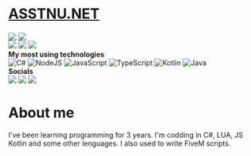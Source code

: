 <p align="center">
<h1><a href="https://assynu.net/">ASSTNU.NET</a></h1>
  <img align="center" src="https://github-readme-stats.vercel.app/api?username=ASSYNU&show_icons=true&theme=github_dark"></img>
  <img align="center" src="https://github-readme-stats.vercel.app/api/top-langs/?username=ASSYNU&layout=compact&theme=github_dark"></img>
  <br>
  <img src="https://badges.pufler.dev/visits/assynu/assynu">
  <img src="https://badges.pufler.dev/years/assynu">
  <img src="https://badges.pufler.dev/repos/assynu">
  <br>
  <b>My most using technologies</b>
  <br>
  <img alt="C#"
    src="https://img.shields.io/badge/c%23%20-%23239120.svg?&style=for-the-badge&logo=c-sharp&logoColor=white" />
  <img alt="NodeJS"
    src="https://img.shields.io/badge/node.js%20-%2343853D.svg?&style=for-the-badge&logo=node.js&logoColor=white" />
  <img alt="JavaScript"
    src="https://img.shields.io/badge/javascript%20-%23323330.svg?&style=for-the-badge&logo=javascript&logoColor=%23F7DF1E" />
  <img alt="TypeScript"
    src="https://img.shields.io/badge/typescript%20-%23007ACC.svg?&style=for-the-badge&logo=typescript&logoColor=white" />
  <img alt="Kotlin"
    src="https://img.shields.io/badge/kotlin%20-%23007ACC.svg?&style=for-the-badge&logo=kotlin&logoColor=white" />
  <img alt="Java"
    src="https://img.shields.io/badge/java-%23007ACC.svg?&style=for-the-badge&logo=java&logoColor=white" />
  <br>
   <b>Socials</b>
  <br>
  <a href="mailto:assynubusiness@gmail.com" target="_blank"><img
      src="https://img.shields.io/badge/Gmail-D14836?style=for-the-badge&logo=gmail&logoColor=white"></a>
  <a href="https://discord.gg/m3dDCMd7kJ" target="_blank"><img
      src="https://img.shields.io/badge/Discord-7289DA?style=for-the-badge&logo=discord&logoColor=white"></a>
  <a href="https://stackoverflow.com/users/16449282/assynu" target="_blank"><img
      src="https://img.shields.io/badge/Stack_Overflow-FE7A16?style=for-the-badge&logo=stack-overflow&logoColor=white"></a>
  <br>
<h1>About me</h1>
I've been learning programming for 3 years. I'm codding in C#, LUA, JS Kotlin and some other lenguages. I also used to write FiveM scripts.
</p>
